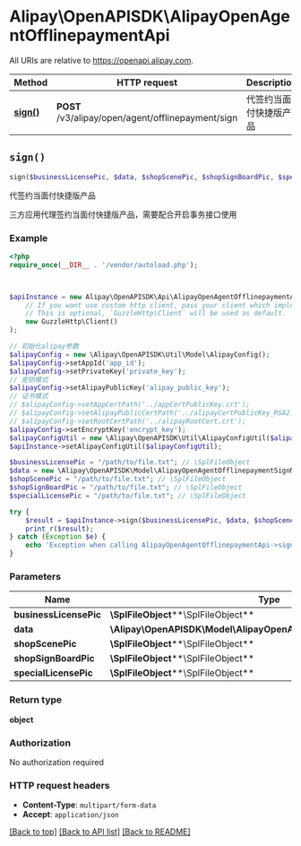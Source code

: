 # Alipay\OpenAPISDK\AlipayOpenAgentOfflinepaymentApi

All URIs are relative to https://openapi.alipay.com.

Method | HTTP request | Description
------------- | ------------- | -------------
[**sign()**](AlipayOpenAgentOfflinepaymentApi.md#sign) | **POST** /v3/alipay/open/agent/offlinepayment/sign | 代签约当面付快捷版产品


## `sign()`

```php
sign($businessLicensePic, $data, $shopScenePic, $shopSignBoardPic, $specialLicensePic): object
```

代签约当面付快捷版产品

三方应用代理签约当面付快捷版产品，需要配合开启事务接口使用

### Example

```php
<?php
require_once(__DIR__ . '/vendor/autoload.php');



$apiInstance = new Alipay\OpenAPISDK\Api\AlipayOpenAgentOfflinepaymentApi(
    // If you want use custom http client, pass your client which implements `GuzzleHttp\ClientInterface`.
    // This is optional, `GuzzleHttp\Client` will be used as default.
    new GuzzleHttp\Client()
);

// 初始化alipay参数
$alipayConfig = new \Alipay\OpenAPISDK\Util\Model\AlipayConfig();
$alipayConfig->setAppId('app_id');
$alipayConfig->setPrivateKey('private_key');
// 密钥模式
$alipayConfig->setAlipayPublicKey('alipay_public_key');
// 证书模式
// $alipayConfig->setAppCertPath('../appCertPublicKey.crt');
// $alipayConfig->setAlipayPublicCertPath('../alipayCertPublicKey_RSA2.crt');
// $alipayConfig->setRootCertPath('../alipayRootCert.crt');
$alipayConfig->setEncryptKey('encrypt_key');
$alipayConfigUtil = new \Alipay\OpenAPISDK\Util\AlipayConfigUtil($alipayConfig);
$apiInstance->setAlipayConfigUtil($alipayConfigUtil);

$businessLicensePic = "/path/to/file.txt"; // \SplFileObject
$data = new \Alipay\OpenAPISDK\Model\AlipayOpenAgentOfflinepaymentSignModel(); // \Alipay\OpenAPISDK\Model\AlipayOpenAgentOfflinepaymentSignModel
$shopScenePic = "/path/to/file.txt"; // \SplFileObject
$shopSignBoardPic = "/path/to/file.txt"; // \SplFileObject
$specialLicensePic = "/path/to/file.txt"; // \SplFileObject

try {
    $result = $apiInstance->sign($businessLicensePic, $data, $shopScenePic, $shopSignBoardPic, $specialLicensePic);
    print_r($result);
} catch (Exception $e) {
    echo 'Exception when calling AlipayOpenAgentOfflinepaymentApi->sign: ', $e->getMessage(), PHP_EOL;
}
```

### Parameters

Name | Type | Description  | Notes
------------- | ------------- | ------------- | -------------
 **businessLicensePic** | **\SplFileObject****\SplFileObject**|  | [optional]
 **data** | **\Alipay\OpenAPISDK\Model\AlipayOpenAgentOfflinepaymentSignModel**|  | [optional]
 **shopScenePic** | **\SplFileObject****\SplFileObject**|  | [optional]
 **shopSignBoardPic** | **\SplFileObject****\SplFileObject**|  | [optional]
 **specialLicensePic** | **\SplFileObject****\SplFileObject**|  | [optional]

### Return type

**object**

### Authorization

No authorization required

### HTTP request headers

- **Content-Type**: `multipart/form-data`
- **Accept**: `application/json`

[[Back to top]](#) [[Back to API list]](../../README.md#api-endpoints)
[[Back to README]](../../README.md)
